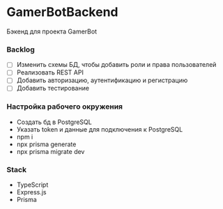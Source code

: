 # GamerBotBackend

Бэкенд для проекта GamerBot

### Backlog

- [ ] Изменить схемы БД, чтобы добавить роли и права пользователей
- [ ] Реализовать REST API
- [ ] Добавить авторизацию, аутентификацию и регистрацию
- [ ] Добавить тестирование

### Настройка рабочего окружения

- Создать бд в PostgreSQL
- Указать token и данные для подключения к PostgreSQL
- npm i
- npx prisma generate
- npx prisma migrate dev

### Stack

- TypeScript
- Express.js
- Prisma
